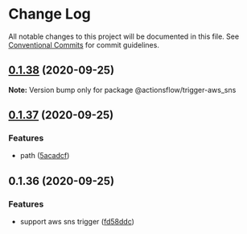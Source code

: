 # Change Log

All notable changes to this project will be documented in this file.
See [Conventional Commits](https://conventionalcommits.org) for commit guidelines.

## [0.1.38](https://github.com/actionsflow/actionsflow/compare/@actionsflow/trigger-aws_sns@0.1.37...@actionsflow/trigger-aws_sns@0.1.38) (2020-09-25)

**Note:** Version bump only for package @actionsflow/trigger-aws_sns

## [0.1.37](https://github.com/actionsflow/actionsflow/compare/@actionsflow/trigger-aws_sns@0.1.36...@actionsflow/trigger-aws_sns@0.1.37) (2020-09-25)

### Features

- path ([5acadcf](https://github.com/actionsflow/actionsflow/commit/5acadcf9b40096af5e392e7a0ef83b2c92dd99d6))

## 0.1.36 (2020-09-25)

### Features

- support aws sns trigger ([fd58ddc](https://github.com/actionsflow/actionsflow/commit/fd58ddc7d0e8290b87513826d2d58f7a22821a74))
